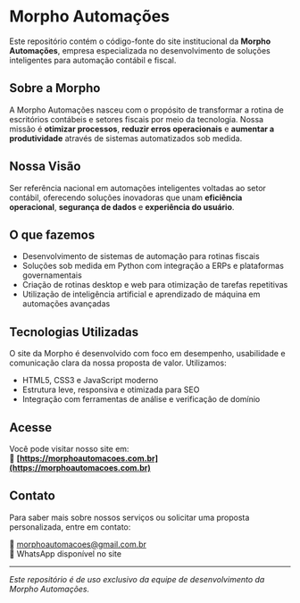 # Morpho Automações

Este repositório contém o código-fonte do site institucional da **Morpho Automações**, empresa especializada no desenvolvimento de soluções inteligentes para automação contábil e fiscal.

## Sobre a Morpho

A Morpho Automações nasceu com o propósito de transformar a rotina de escritórios contábeis e setores fiscais por meio da tecnologia. Nossa missão é **otimizar processos**, **reduzir erros operacionais** e **aumentar a produtividade** através de sistemas automatizados sob medida.

## Nossa Visão

Ser referência nacional em automações inteligentes voltadas ao setor contábil, oferecendo soluções inovadoras que unam **eficiência operacional**, **segurança de dados** e **experiência do usuário**.

## O que fazemos

- Desenvolvimento de sistemas de automação para rotinas fiscais
- Soluções sob medida em Python com integração a ERPs e plataformas governamentais
- Criação de rotinas desktop e web para otimização de tarefas repetitivas
- Utilização de inteligência artificial e aprendizado de máquina em automações avançadas

## Tecnologias Utilizadas

O site da Morpho é desenvolvido com foco em desempenho, usabilidade e comunicação clara da nossa proposta de valor. Utilizamos:

- HTML5, CSS3 e JavaScript moderno
- Estrutura leve, responsiva e otimizada para SEO
- Integração com ferramentas de análise e verificação de domínio

## Acesse

Você pode visitar nosso site em:  
📍 **[https://morphoautomacoes.com.br](https://morphoautomacoes.com.br)**

## Contato

Para saber mais sobre nossos serviços ou solicitar uma proposta personalizada, entre em contato:

📧 morphoautomacoes@gmail.com.br  
📱 WhatsApp disponível no site

---

*Este repositório é de uso exclusivo da equipe de desenvolvimento da Morpho Automações.*
